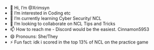 - 👋 Hi, I’m @Xrimsyn
- 👀 I’m interested in Coding etc
- 🌱 I’m currently learning Cyber Security/ NCL
- 💞️ I’m looking to collaborate on NCL Tips and Tricks
- 📫 How to reach me - Discord would be the easiest. Cinnamon5953
- 😄 Pronouns: She/They
- ⚡ Fun fact: idk i scored in the top 13% of NCL on the practice game

<!---
Xrimsyn/Xrimsyn is a ✨ special ✨ repository because its `README.md` (this file) appears on your GitHub profile.
You can click the Preview link to take a look at your changes.
--->
